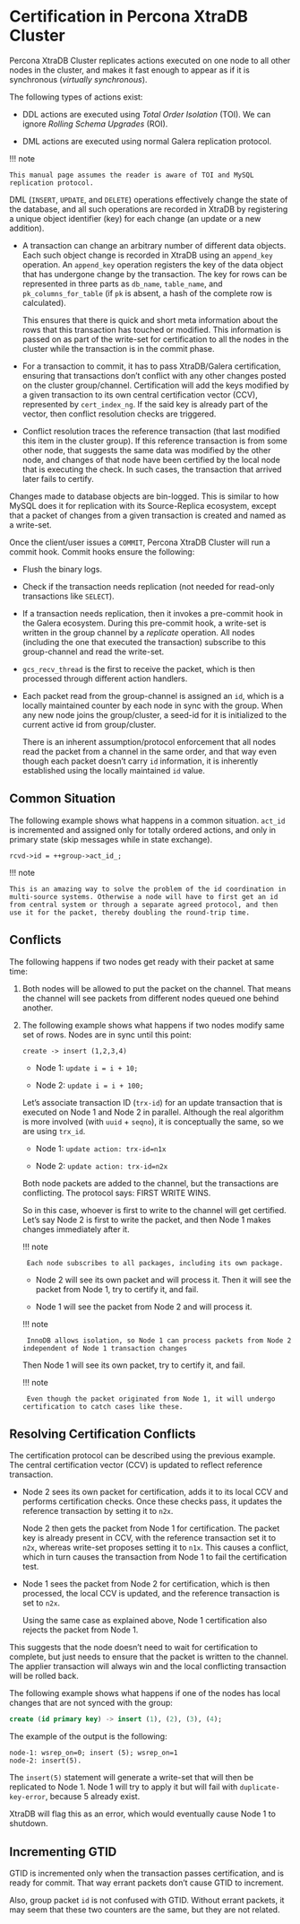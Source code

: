 # Certification in Percona XtraDB Cluster

Percona XtraDB Cluster replicates actions executed on one node
to all other nodes in the cluster,
and makes it fast enough to appear
as if it is synchronous (*virtually synchronous*).

The following types of actions exist:

* DDL actions are executed using *Total Order Isolation* (TOI). We can ignore *Rolling Schema Upgrades* (ROI).

* DML actions are executed using normal Galera replication protocol.

!!! note

    This manual page assumes the reader is aware of TOI and MySQL replication protocol.

DML (`INSERT`, `UPDATE`, and `DELETE`) operations
effectively change the state of the database,
and all such operations are recorded in XtraDB
by registering a unique object identifier (key)
for each change (an update or a new addition).

* A transaction can change an arbitrary number of different data objects.
  Each such object change is recorded in XtraDB
  using an `append_key` operation.
  An `append_key` operation registers the key of the data object
  that has undergone change by the transaction.
  The key for rows can be represented in three parts as
  `db_name`, `table_name`, and `pk_columns_for_table`
  (if `pk` is absent, a hash of the complete row is calculated).

  This ensures that there is quick and short meta information
  about the rows that this transaction has touched or modified.
  This information is passed on as part of the write-set for certification
  to all the nodes in the cluster while the transaction is in the commit phase.

* For a transaction to commit, it has to pass XtraDB/Galera certification,
  ensuring that transactions don’t conflict with any other changes
  posted on the cluster group/channel.
  Certification will add the keys modified by a given transaction
  to its own central certification vector (CCV),
  represented by `cert_index_ng`.
  If the said key is already part of the vector,
  then conflict resolution checks are triggered.

* Conflict resolution traces the reference transaction
  (that last modified this item in the cluster group).
  If this reference transaction is from some other node,
  that suggests the same data was modified by the other node,
  and changes of that node have been certified by the local node
  that is executing the check.
  In such cases, the transaction that arrived later fails to certify.

Changes made to database objects are bin-logged.
This is similar to how MySQL does it for replication
with its Source-Replica ecosystem,
except that a packet of changes from a given transaction
is created and named as a write-set.

Once the client/user issues a `COMMIT`,
Percona XtraDB Cluster will run a commit hook.
Commit hooks ensure the following:

* Flush the binary logs.

* Check if the transaction needs replication (not needed for read-only transactions like `SELECT`).

* If a transaction needs replication, then it invokes a pre-commit hook in the Galera ecosystem. During this pre-commit hook, a write-set is written in the group channel by a *replicate* operation. All nodes (including the one that executed the transaction) subscribe to this group-channel and read the write-set.

* `gcs_recv_thread` is the first to receive the packet,
which is then processed through different action handlers.

* Each packet read from the group-channel is assigned an `id`, which is a locally maintained counter by each node in sync with the group. When any new node joins the group/cluster, a seed-id for it is initialized to the current active id from group/cluster.

  There is an inherent assumption/protocol enforcement
  that all nodes read the packet from a channel in the same order,
  and that way even though each packet doesn’t carry `id` information,
  it is inherently established using the locally maintained `id` value.

## Common Situation

The following example shows what happens in a common situation.
`act_id` is incremented and assigned only for totally ordered actions,
and only in primary state (skip messages while in state exchange).

```text
rcvd->id = ++group->act_id_;
```

!!! note

    This is an amazing way to solve the problem of the id coordination in multi-source systems. Otherwise a node will have to first get an id from central system or through a separate agreed protocol, and then use it for the packet, thereby doubling the round-trip time.

## Conflicts

The following happens if two nodes get ready with their packet at same time:

1. Both nodes will be allowed to put the packet on the channel. That means the channel will see packets from different nodes queued one behind another.

2. The following example shows what happens if two nodes modify same set of rows. Nodes are in sync until this point:

    ```shell
    create -> insert (1,2,3,4)
    ```

     * Node 1: `update i = i + 10;`

     * Node 2: `update i = i + 100;`

    Let’s associate transaction ID (`trx-id`) for an update transaction that is executed on Node 1 and Node 2 in parallel.
    Although the real algorithm is more involved (with `uuid` + `seqno`), it is conceptually the same, so we are using `trx_id`.

     * Node 1: `update action: trx-id=n1x`

     * Node 2: `update action: trx-id=n2x`

    Both node packets are added to the channel, but the transactions are conflicting. The protocol says: FIRST WRITE WINS.

    So in this case, whoever is first to write to the channel will get certified.
    Let’s say Node 2 is first to write the packet, and then Node 1 makes changes immediately after it.

    !!! note

        Each node subscribes to all packages, including its own package.

     * Node 2 will see its own packet and will process it. Then it will see the packet from Node 1, try to certify it, and fail.

     * Node 1 will see the packet from Node 2 and will process it.

    !!! note

        InnoDB allows isolation, so Node 1 can process packets from Node 2 independent of Node 1 transaction changes

    Then Node 1 will see its own packet, try to certify it, and fail.

    !!! note 

        Even though the packet originated from Node 1, it will undergo certification to catch cases like these.

## Resolving Certification Conflicts

The certification protocol can be described using the previous example.
The central certification vector (CCV) is updated
to reflect reference transaction.

* Node 2 sees its own packet for certification, adds it to its local CCV and performs certification checks. Once these checks pass, it updates the reference transaction by setting it to `n2x`.

  Node 2 then gets the packet from Node 1 for certification.
  The packet key is already present in CCV,
  with the reference transaction set it to `n2x`,
  whereas write-set proposes setting it to `n1x`.
  This causes a conflict, which in turn causes the transaction from Node 1
  to fail the certification test.

* Node 1 sees the packet from Node 2 for certification, which is then processed, the local CCV is updated, and the reference transaction is set to `n2x`.

  Using the same case as explained above, Node 1 certification also rejects the packet from Node 1.

This suggests that the node doesn’t need to wait for certification to complete,
but just needs to ensure that the packet is written to the channel.
The applier transaction will always win
and the local conflicting transaction will be rolled back.

The following example shows what happens
if one of the nodes has local changes that are not synced with the group:

```sql
create (id primary key) -> insert (1), (2), (3), (4);
```

The example of the output is the following:

```text
node-1: wsrep_on=0; insert (5); wsrep_on=1
node-2: insert(5).
```

The `insert(5)` statement will generate a write-set
that will then be replicated to Node 1.
Node 1 will try to apply it but will fail with `duplicate-key-error`,
because 5 already exist.

XtraDB will flag this as an error,
which would eventually cause Node 1 to shutdown.

## Incrementing GTID

GTID is incremented only when the transaction passes certification,
and is ready for commit.
That way errant packets don’t cause GTID to increment.

Also, group packet `id` is not confused with GTID.
Without errant packets,
it may seem that these two counters are the same,
but they are not related.
